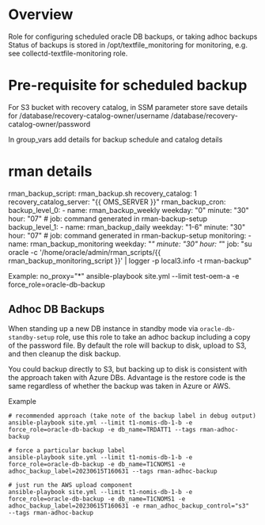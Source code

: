 # Overview

Role for configuring scheduled oracle DB backups, or taking adhoc backups
Status of backups is stored in /opt/textfile_monitoring for monitoring, e.g.
see collectd-textfile-monitoring role.

# Pre-requisite for scheduled backup  

For S3 bucket with recovery catalog, in SSM parameter store save details for 
/database/recovery-catalog-owner/username
/database/recovery-catalog-owner/password 

In group_vars add details for backup schedule and catalog details 
# rman details
rman_backup_script: rman_backup.sh
recovery_catalog: 1
recovery_catalog_server: "{{ OMS_SERVER }}"
rman_backup_cron:
  backup_level_0:
    - name: rman_backup_weekly
      weekday: "0"
      minute: "30"
      hour: "07"
      # job: command generated in rman-backup-setup
  backup_level_1:
    - name: rman_backup_daily
      weekday: "1-6"
      minute: "30"
      hour: "07"
      # job: command generated in rman-backup-setup
  monitoring:
    - name: rman_backup_monitoring
      weekday: "*"
      minute: "30"
      hour: "*"
      job: "su oracle -c '/home/oracle/admin/rman_scripts/{{ rman_backup_monitoring_script }}' | logger -p local3.info -t rman-backup"

Example:
no_proxy="*" ansible-playbook site.yml --limit test-oem-a -e force_role=oracle-db-backup

## Adhoc DB Backups

When standing up a new DB instance in standby mode via `oracle-db-standby-setup`
role, use this role to take an adhoc backup including a copy of the password
file. By default the role will backup to disk, upload to S3, and then cleanup
the disk backup.

You could backup directly to S3, but backing up to disk is consistent with the
approach taken with Azure DBs.  Advantage is the restore code is the same
regardless of whether the backup was taken in Azure or AWS.

Example

```
# recommended approach (take note of the backup label in debug output)
ansible-playbook site.yml --limit t1-nomis-db-1-b -e force_role=oracle-db-backup -e db_name=TRDATT1 --tags rman-adhoc-backup

# force a particular backup label
ansible-playbook site.yml --limit t1-nomis-db-1-b -e force_role=oracle-db-backup -e db_name=T1CNOMS1 -e adhoc_backup_label=20230615T160631 --tags rman-adhoc-backup

# just run the AWS upload component
ansible-playbook site.yml --limit t1-nomis-db-1-b -e force_role=oracle-db-backup -e db_name=T1CNOMS1 -e adhoc_backup_label=20230615T160631 -e rman_adhoc_backup_control="s3"  --tags rman-adhoc-backup
```
